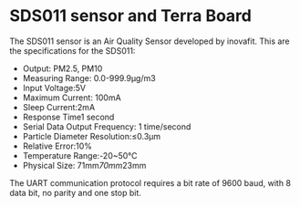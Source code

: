 # SDS011 sensor and Terra Board

The SDS011 sensor is an Air Quality Sensor developed by inovafit.
This are the specifications for the SDS011:

  * Output: PM2.5, PM10 
  * Measuring Range: 0.0-999.9μg/m3 
  * Input Voltage:5V 
  * Maximum Current: 100mA 
  * Sleep Current:2mA 
  * Response Time1 second 
  * Serial Data Output Frequency: 1 time/second 
  * Particle Diameter Resolution:≤0.3μm 
  * Relative Error:10% 
  * Temperature Range:-20~50°C 
  * Physical Size: 71mm*70mm*23mm 

The UART communication protocol requires a bit rate of 9600 baud, with 8 data bit, no parity and one stop bit.

